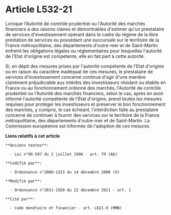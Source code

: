 # Article L532-21

Lorsque l'Autorité de contrôle prudentiel ou l'Autorité des marchés financiers a des raisons claires et démontrables
d'estimer qu'un prestataire de services d'investissement opérant dans le cadre du régime de la libre prestation de services
ou possédant une succursale sur le territoire de la France métropolitaine, des départements d'outre-mer et de Saint-Martin
enfreint les obligations légales ou réglementaires pour lesquelles l'autorité de l'Etat d'origine est compétente, elle en
fait part à cette autorité. 

Si, en dépit des mesures prises par l'autorité compétente de l'Etat d'origine ou en raison du caractère inadéquat de ces
mesures, le prestataire de services d'investissement concerné continue d'agir d'une manière clairement préjudiciable aux
intérêts des investisseurs résidant ou établis en France ou au fonctionnement ordonné des marchés, l'Autorité de contrôle
prudentiel ou l'Autorité des marchés financiers, selon le cas, après en avoir informé l'autorité compétente de l'Etat
d'origine, prend toutes les mesures requises pour protéger les investisseurs et préserver le bon fonctionnement des marchés,
y compris, le cas échéant, l'interdiction faite au prestataire concerné de continuer à fournir des services sur le territoire
de la France métropolitaine, des départements d'outre-mer et de Saint-Martin. La Commission européenne est informée de
l'adoption de ces mesures.

**Liens relatifs à cet article**

	**Anciens textes**:

	  - Loi n°96-597 du 2 juillet 1996 - art. 79 (Ab)

	**Codifié par**:

	  - Ordonnance n°2000-1223 du 14 décembre 2000 (V)

	**Modifié par**:

	  - Ordonnance n°2011-1920 du 22 décembre 2011 - art. 1

	**Cité par**:

	  - Code monétaire et financier - art. L621-9 (MMN)
